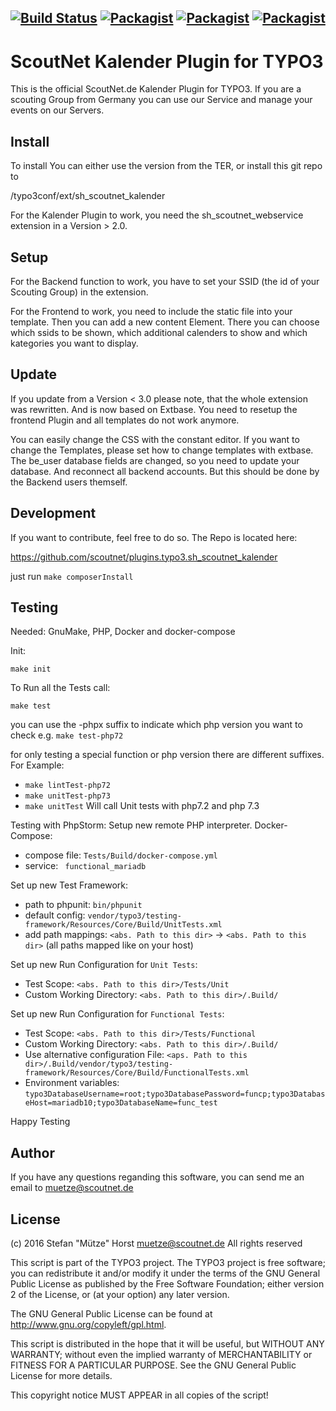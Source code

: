 [![Build Status](https://jenkins.scoutnet.eu/buildStatus/icon?job=scoutnet/plugins.typo3.sh_scoutnet_kalender/master)](https://jenkins.scoutnet.eu/job/scoutnet/job/plugins.typo3.sh_scoutnet_kalender/job/master/)
[![Packagist](https://img.shields.io/packagist/v/scoutnet/sh-scoutnet-kalender.svg)](https://packagist.org/packages/scoutnet/sh-scoutnet-kalender)
[![Packagist](https://img.shields.io/packagist/dt/scoutnet/sh-scoutnet-kalender.svg?label=packagist%20downloads)](https://packagist.org/packages/scoutnet/sh-scoutnet-kalender)
[![Packagist](https://img.shields.io/packagist/l/scoutnet/sh-scoutnet-kalender.svg)](https://packagist.org/packages/scoutnet/sh-scoutnet-kalender)
---
ScoutNet Kalender Plugin for TYPO3
==================================
This is the official ScoutNet.de Kalender Plugin for TYPO3. If you are a scouting Group from Germany you can use our Service and manage your events on our Servers.

Install
-------
To install You can either use the version from the TER, or install this git repo to 

<TYPO3 Dir>/typo3conf/ext/sh_scoutnet_kalender

For the Kalender Plugin to work, you need the sh_scoutnet_webservice extension in a Version > 2.0.


Setup
-----
For the Backend function to work, you have to set your SSID (the id of your Scouting Group) in the extension.

For the Frontend to work, you need to include the static file into your template. Then you can add a new content Element. 
There you can choose which ssids to be shown, which additional calenders to show and which kategories you want to display.

Update
------
If you update from a Version < 3.0 please note, that the whole extension was rewritten. And is now based on Extbase. 
You need to resetup the frontend Plugin and all templates do not work anymore.

You can easily change the CSS with the constant editor. If you want to change the Templates, please set how to change templates with extbase.
The be_user database fields are changed, so you need to update your database. And reconnect all backend accounts. But this should be done by the 
Backend users themself.

Development
-----------
If you want to contribute, feel free to do so. The Repo is located here:

https://github.com/scoutnet/plugins.typo3.sh_scoutnet_kalender

just run `make composerInstall`

Testing
-------
Needed: GnuMake, PHP, Docker and docker-compose

Init: 

`make init`

To Run all the Tests call:

`make test`

you can use the -phpx suffix to indicate which php version you want to check e.g. `make test-php72`

for only testing a special function or php version there are different suffixes. For Example:

- `make lintTest-php72`
- `make unitTest-php73`
- `make unitTest`        Will call Unit tests with php7.2 and php 7.3

Testing with PhpStorm: Setup new remote PHP interpreter.
Docker-Compose:
 - compose file: `Tests/Build/docker-compose.yml`
 - service: ` functional_mariadb`
 
Set up new Test Framework:
 - path to phpunit: `bin/phpunit`
 - default config: `vendor/typo3/testing-framework/Resources/Core/Build/UnitTests.xml`
 - add path mappings: `<abs. Path to this dir>` -> `<abs. Path to this dir>` (all paths mapped like on your host)
 
Set up new Run Configuration for `Unit Tests`:
 - Test Scope: `<abs. Path to this dir>/Tests/Unit`
 - Custom Working Directory: `<abs. Path to this dir>/.Build/`
 
Set up new Run Configuration for `Functional Tests`:
 - Test Scope: `<abs. Path to this dir>/Tests/Functional`
 - Custom Working Directory: `<abs. Path to this dir>/.Build/`
 - Use alternative configuration File: `<aps. Path to this dir>/.Build/vendor/typo3/testing-framework/Resources/Core/Build/FunctionalTests.xml`
 - Environment variables: `typo3DatabaseUsername=root;typo3DatabasePassword=funcp;typo3DatabaseHost=mariadb10;typo3DatabaseName=func_test`
 
Happy Testing



Author
------
If you have any questions reganding this software, you can send me an email to muetze@scoutnet.de

License
-------
(c) 2016 Stefan "Mütze" Horst <muetze@scoutnet.de>
All rights reserved

This script is part of the TYPO3 project. The TYPO3 project is
free software; you can redistribute it and/or modify
it under the terms of the GNU General Public License as published by
the Free Software Foundation; either version 2 of the License, or
(at your option) any later version.

The GNU General Public License can be found at
http://www.gnu.org/copyleft/gpl.html.

This script is distributed in the hope that it will be useful,
but WITHOUT ANY WARRANTY; without even the implied warranty of
MERCHANTABILITY or FITNESS FOR A PARTICULAR PURPOSE.  See the
GNU General Public License for more details.

This copyright notice MUST APPEAR in all copies of the script!
